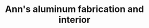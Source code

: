 ---
title: "Ann's aluminum fabrication and interior"
url: /konni/anns-aluminum-fabrication-and-interior/
shop: Möbel
---